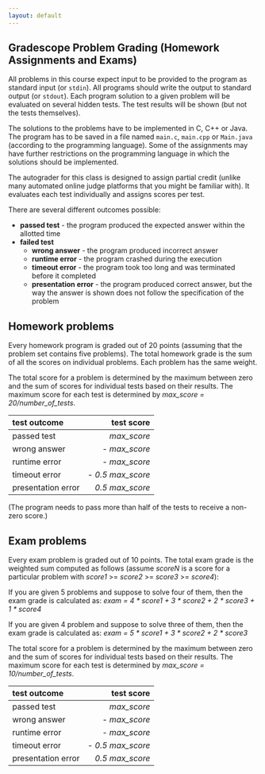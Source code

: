 ```yaml
---
layout: default
---
```


## Gradescope Problem Grading (Homework Assignments and Exams)

All problems in this course expect input to be provided to the program as standard input (or `stdin`). All programs should write the output to standard output (or `stdout`).
Each program solution to a given problem will be evaluated on several hidden tests. The test results will be shown (but not the tests themselves).

The solutions to the problems have to be implemented in C, C++ or Java. The program
has to be saved in a file named `main.c`, `main.cpp` or `Main.java` (according to the programming language).
Some of the assignments may have further restrictions on the programming language in which
the solutions should be implemented.

The autograder for this class is designed to assign partial credit (unlike many automated online judge platforms that you might be familiar with). It evaluates each test
individually and assigns scores per test.

There are several different outcomes possible:
- **passed test** - the program produced the expected answer within the allotted time
- **failed test**
    - **wrong answer** - the program produced incorrect answer
    - **runtime error** - the program crashed during the execution
    - **timeout error** - the program took too long and was terminated before it completed
    - **presentation error** - the program produced correct answer, but the way the answer is shown does not follow the specification of the problem

## Homework problems

Every homework program is graded out of 20 points (assuming that the problem set contains five problems). The total homework grade is the sum of all the scores on individual problems. Each problem has the same weight.

The total score for a problem is determined by the maximum between zero and the sum of scores for individual tests based on their results. The maximum score for each test is determined by *max_score = 20/number_of_tests*.

| test outcome | test score |
|:---|---:|
| passed test | *max_score* |
| wrong answer | *- max_score* |
| runtime error | *- max_score* |
| timeout error | *- 0.5 max_score* |
| presentation error | *0.5 max_score* |

(The program needs to pass more than half of the tests to receive a non-zero score.)

## Exam problems

Every exam problem is graded out of 10 points. The total exam grade is the weighted sum computed as follows (assume _scoreN_ is a score for a particular problem with _score1_ >= _score2_ >= _score3_ >= _score4_):

If you are given 5 problems and suppose to solve four of them, then the exam grade is calculated as:
_exam =  4 * score1 + 3 * score2 + 2 * score3 + 1 * score4_

If you are given 4 problem and suppose to solve three of them, then the exam grade is calculated as:
_exam =  5 * score1 + 3 * score2 + 2 * score3_

The total score for a problem is determined by the maximum between zero and the sum of scores for individual tests based on their results. The maximum score for each test is determined by *max_score = 10/number_of_tests*.

| test outcome | test score |
|:---|---:|
| passed test | *max_score* |
| wrong answer | *- max_score* |
| runtime error | *- max_score* |
| timeout error | *- 0.5 max_score* |
| presentation error | *0.5 max_score* |
